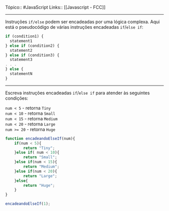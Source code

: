 Tópico:: #JavaScript 
Links:: [[Javascript - FCC]]

---

Instruções `if/else` podem ser encadeadas por uma lógica complexa. Aqui está o pseudocódigo de várias instruções encadeadas `if`/`else if`:

```js
if (condition1) {
  statement1
} else if (condition2) {
  statement2
} else if (condition3) {
  statement3
. . .
} else {
  statementN
}
```

---

Escreva instruções encadeadas `if`/`else if` para atender às seguintes condições:

`num < 5` - retorna `Tiny`  
`num < 10` - retorna `Small`  
`num < 15` - retorna `Medium`  
`num < 20` - retorna `Large`  
`num >= 20` - retorna `Huge`

```js
function encadeandoElseIf(num){
	if(num < 5){
		return "Tiny";
	}else if( num < 10){
		return "Small";
	}else if(num < 15){
		return "Medium";
	}else if(num < 20){
		return "Large"; 
	}else{
		return "Huge";
	}
}

encadeandoElseIf(1);
```